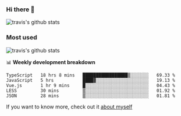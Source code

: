 ### Hi there 👋

<!--
**HondryTravis/HondryTravis** is a ✨ _special_ ✨ repository because its `README.md` (this file) appears on your GitHub profile.

Here are some ideas to get you started:

- 🔭 I’m currently working on ...
- 🌱 I’m currently learning ...
- 👯 I’m looking to collaborate on ...
- 🤔 I’m looking for help with ...
- 💬 Ask me about ...
- 📫 How to reach me: ...
- 😄 Pronouns: ...
- ⚡ Fun fact: ...
-->

![travis's github stats](https://github-readme-stats.vercel.app/api?username=HondryTravis&hide_title=true&hide=stars)
### Most used
![travis's github stats](https://github-readme-stats.anuraghazra1.vercel.app/api/top-langs/?username=HondryTravis&layout=compact&hide_title=true)

📊 **Weekly development breakdown**

<!--START_SECTION:waka-->
```text
TypeScript   18 hrs 8 mins   █████████████████▒░░░░░░░   69.33 % 
JavaScript   5 hrs           ████▓░░░░░░░░░░░░░░░░░░░░   19.13 % 
Vue.js       1 hr 9 mins     █░░░░░░░░░░░░░░░░░░░░░░░░   04.43 % 
LESS         30 mins         ▒░░░░░░░░░░░░░░░░░░░░░░░░   01.92 % 
JSON         28 mins         ▒░░░░░░░░░░░░░░░░░░░░░░░░   01.81 % 
```
<!--END_SECTION:waka-->

If you want to know more, check out it [about myself](https://hondrytravis.github.io/)
